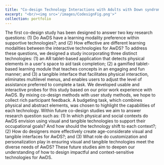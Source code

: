 ```yaml
---
title: "Co-design Technology Interactions with Adults with Down syndrome"
excerpt: "<br/><img src='/images/CodesignFig.png'>"
collection: portfolio
---
```


The first co-design study has been designed to answer two key research questions: (1) Do AwDS have a learning modality preference within supportive technologies?; and (2) How effective are different learning modalities between the interactive technologies for AwDS? To address these questions, we designed a study incorporating three distinct technologies: (1) an AR tablet-based application that detects physical elements in a user's space to aid task completion; (2) a gamified tablet-based learning module that teaches concepts in an engaging and fun manner; and (3) a tangible interface that facilitates physical interaction, eliminates multilevel menus, and enables users to adjust the level of assistance preferred to complete a task. We developed usable and interactive probes for this study based on our prior work experience with AwDS. By mixing co-design methods with user study methods, we hope to collect rich participant feedback. A budgeting task, which combines physical and abstract elements, was chosen to highlight the capabilities of each technology. 
Within future co-design studies we aim to answer research question such as: (1) In which physical and social contexts do AwDS envision using visual and tangible technologies to support their occupational goals? And how should the technology shift to each context?; (2) How do designers more effectively create age-considerate visual and tangible interfaces for AwDS?; and (3) What role do customization and personalization play in ensuring visual and tangible technologies meet the diverse needs of AwDS? These future studies aim to deepen our understanding of how to design impactful and context-sensitive technologies for AwDS.

